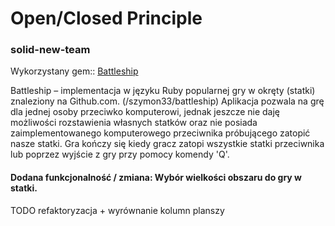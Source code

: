 # Open/Closed Principle

### solid-new-team


Wykorzystany gem:: [Battleship](https://github.com/szymon33/battleship/)


Battleship – implementacja w języku Ruby popularnej gry w okręty (statki) znaleziony
na Github.com. (/szymon33/battleship)
Aplikacja pozwala na grę dla jednej osoby przeciwko komputerowi, jednak jeszcze nie
daję możliwości rozstawienia własnych statków oraz nie posiada
zaimplementowanego komputerowego przeciwnika próbującego zatopić nasze statki.
Gra kończy się kiedy gracz zatopi wszystkie statki przeciwnika lub poprzez wyjście z
gry przy pomocy komendy 'Q'.

#### Dodana funkcjonalność / zmiana: Wybór wielkości obszaru do gry w statki. 


TODO refaktoryzacja + wyrównanie kolumn planszy
